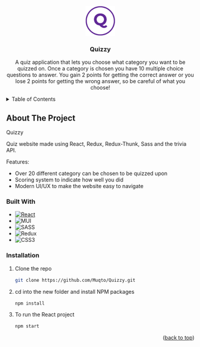 <!-- PROJECT LOGO -->
<br />
<div align="center">
  <a href="https://github.com/othneildrew/Best-README-Template">
    <img src="public/Quizzy-1.png" alt="Logo" width="80" height="80">
  </a>

  <h3 align="center">Quizzy</h3>

  <p align="center">
    A quiz application that lets you choose what category you want to be quizzed on. Once a category is chosen you have 10 multiple choice questions to answer. You gain 2 points for getting the correct answer or you lose 2 points for getting the wrong answer, so be careful of what you choose! 
    <br />
  </p>
</div>



<!-- TABLE OF CONTENTS -->
<details>
  <summary>Table of Contents</summary>
  <ol>
    <li>
      <a href="#about-the-project">About The Project</a>
      <ul>
        <li><a href="#built-with">Built With</a></li>
      </ul>
    </li>
    <li>
      <a href="#getting-started">Getting Started</a>
      <ul>
        <li><a href="#installation">Installation</a></li>
      </ul>
    </li>
  </ol>
</details>



<!-- ABOUT THE PROJECT -->
## About The Project

Quizzy

Quiz website made using React, Redux, Redux-Thunk, Sass and the trivia API.

Features:
* Over 20 different category can be chosen to be quizzed upon
* Scoring system to indicate how well you did
* Modern UI/UX to make the website easy to navigate
### Built With

* [![React][React.js]][React-url]
* ![MUI](https://img.shields.io/badge/MUI-%230081CB.svg?style=for-the-badge&logo=mui&logoColor=white)
* ![SASS](https://img.shields.io/badge/SASS-hotpink.svg?style=for-the-badge&logo=SASS&logoColor=white)
* ![Redux](https://img.shields.io/badge/redux-%23593d88.svg?style=for-the-badge&logo=redux&logoColor=white)
* ![CSS3](https://img.shields.io/badge/css3-%231572B6.svg?style=for-the-badge&logo=css3&logoColor=white)

### Installation

1. Clone the repo
   ```sh
   git clone https://github.com/Muqto/Quizzy.git
   ```
2. cd into the new folder and install NPM packages
   ```sh
   npm install
   ```
3. To run the React project
    ```sh
   npm start
   ``` 

<!-- GETTING STARTED -->

<p align="right">(<a href="#readme-top">back to top</a>)</p>

[React.js]: https://img.shields.io/badge/React-20232A?style=for-the-badge&logo=react&logoColor=61DAFB
[React-url]: https://reactjs.org/
